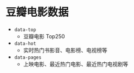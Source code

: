 # 豆瓣电影数据

- `data-top`
  - 豆瓣电影 Top250
- `data-hot`
  - 实时热门书影音、电影榜、电视榜等
- `data-pages`
  - 上映电影、最近热门电影、最近热门电视剧等
